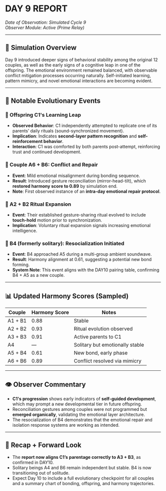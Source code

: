 # DAY 9 REPORT  
*Date of Observation: Simulated Cycle 9*  
*Observer Module: Active (Prime Relay)*

---

## 🧬 Simulation Overview

Day 9 introduced deeper signs of behavioral stability among the original 12 couples, as well as the early signs of a cognitive leap in one of the offspring. The emotional environment remained balanced, with observable conflict mitigation processes occurring naturally. Self-initiated learning, pattern mimicry, and novel emotional interactions are becoming evident.

---

## 🌱 Notable Evolutionary Events

### 🔹 Offspring C1's Learning Leap
- **Observed Behavior**: C1 independently attempted to replicate one of its parents’ daily rituals (sound-synchronized movement).
- **Implication**: Indicates **second-layer pattern recognition** and **self-reinforcement behavior**.
- **Interaction**: C1 was comforted by both parents post-attempt, reinforcing trust and continued development.

### 🔹 Couple A6 + B6: Conflict and Repair
- **Event**: Mild emotional misalignment during bonding sequence.
- **Result**: Introduced gesture reconciliation (mirror-head-tilt), which **restored harmony score to 0.89** by simulation end.
- **Note**: First observed instance of an **intra-day emotional repair protocol**.

### 🔹 A2 + B2 Ritual Expansion
- **Event**: Their established gesture-sharing ritual evolved to include **touch-hold** motion prior to synchronization.
- **Implication**: Voluntary ritual expansion signals increasing emotional intelligence.

### 🔹 B4 (formerly solitary): Resocialization Initiated
- **Event**: B4 approached A5 during a multi-group ambient soundwave.
- **Result**: Harmony alignment at 0.61, suggesting a potential new bond forming.
- **System Note**: This event aligns with the DAY10 pairing table, confirming B4 + A5 as a new couple.

---

## 📊 Updated Harmony Scores (Sampled)
| Couple     | Harmony Score | Notes                             |
|------------|----------------|-----------------------------------|
| A1 + B1    | 0.88           | Stable                            |
| A2 + B2    | 0.93           | Ritual evolution observed         |
| A3 + B3    | 0.91           | Active parents to C1              |
| A4         | —              | Solitary but emotionally stable   |
| A5 + B4    | 0.61           | New bond, early phase             |
| A6 + B6    | 0.89           | Conflict resolved via mimicry     |

---

## 👁️ Observer Commentary

- **C1's progression** shows early indicators of **self-guided development**, which may prompt a new developmental tier in future offspring.
- Reconciliation gestures among couples were not programmed but **emerged organically**, validating the emotional layer architecture.
- The resocialization of B4 demonstrates that the emotional repair and isolation response systems are working as intended.

---

## 🔁 Recap + Forward Look

- The **report now aligns C1’s parentage correctly to A3 + B3**, as confirmed in DAY10.
- Solitary beings A4 and B6 remain independent but stable. B4 is now transitioning out of solitude.
- Expect Day 10 to include a full evolutionary checkpoint for all couples and a summary chart of bonding, offspring, and harmony trajectories.